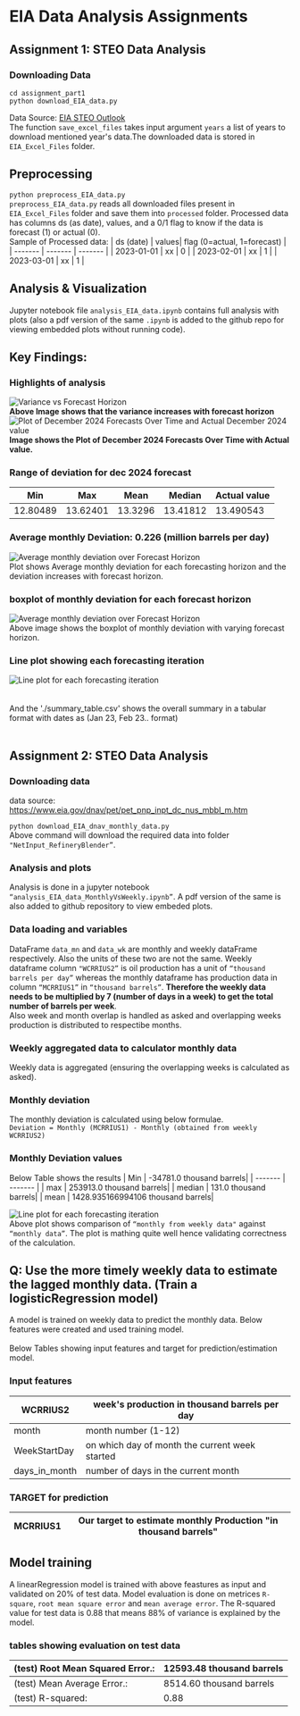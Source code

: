# EIA Data Analysis Assignments

## Assignment 1: STEO Data Analysis

### Downloading Data
```
cd assignment_part1
python download_EIA_data.py
```
Data Source: [EIA STEO Outlook](https://www.eia.gov/outlooks/steo/outlook.php)<br>
The function ```save_excel_files``` takes input argument ```years``` a list of years to download mentioned year's data.The downloaded data is stored in ```EIA_Excel_Files``` folder.

## Preprocessing
```python preprocess_EIA_data.py```<br>
```preprocess_EIA_data.py``` reads all downloaded files present in ```EIA_Excel_Files``` folder and save them into ```processed``` folder. Processed data has columns ds (as date), values, and a 0/1 flag to know if the data is forecast (1) or actual (0).<br>
Sample of Processed data:
| ds (date) | values| flag (0=actual, 1=forecast) |
| ------- | ------- | ------- |
| 2023-01-01 | xx | 0 |
| 2023-02-01 | xx | 1 |
| 2023-03-01 | xx | 1 |

## Analysis & Visualization
Jupyter notebook file 
```analysis_EIA_data.ipynb``` 
contains full analysis with plots (also a pdf version of the same ```.ipynb``` is added to the github repo for viewing embedded plots without running code).

## Key Findings:

### Highlights of analysis
![Variance vs Forecast Horizon](assignment_part1/plots/variance_forecast_horison.png) <br>
**Above Image shows that the variance increases with forecast horizon**
<br>
![Plot of December 2024 Forecasts Over Time and Actual December 2024 value](assignment_part1/plots/December_2024_forecast_overtime_with_actual.png) <br>
**Image shows the Plot of December 2024 Forecasts Over Time with Actual value.**

### Range of deviation for dec 2024 forecast
| Min | Max| Mean | Median | Actual value |
| ------- | ------- | ------- |------- |------- |
| 12.80489 | 13.62401| 13.3296 | 13.41812 | 13.490543 |

### Average monthly Deviation: 0.226 (million barrels per day)
![Average monthly deviation over Forecast Horizon](assignment_part1/plots/average_monthly_deviation_for_each_forecast_horizon.png) <br>
Plot shows Average monthly deviation for each forecasting horizon and the deviation increases with forecast horizon.

### boxplot of monthly deviation for each forecast horizon
![Average monthly deviation over Forecast Horizon](assignment_part1/plots/boxplot_monthly_deviation_forecast_horizon.png) <br>
Above image shows the boxplot of monthly deviation with varying forecast horizon.

### Line plot showing each forecasting iteration
![Line plot for each forecasting iteration](assignment_part1/plots/line_plot_of_each_forecasting_iteration.png) <br>
<br><br>
And the './summary_table.csv' shows the overall summary in a tabular format with dates as (Jan 23, Feb 23.. format) 
<br><br>
## Assignment 2: STEO Data Analysis
### Downloading data 
data source: https://www.eia.gov/dnav/pet/pet_pnp_inpt_dc_nus_mbbl_m.htm

```python download_EIA_dnav_monthly_data.py ```<br>
Above command will download the required data into folder ```"NetInput_RefineryBlender”```.<br>

### Analysis and plots
Analysis is done in a jupyter notebook ```“analysis_EIA_data_MonthlyVsWeekly.ipynb”```. A pdf version of the same is also added to github repository to view embeded plots.<br>
### Data loading and variables
DataFrame ```data_mn``` and ```data_wk``` are monthly and weekly dataFrame respectively. Also the units of these two are not the same. Weekly dataframe column ```"WCRRIUS2”``` is oil production has a unit of ```“thousand barrels per day”``` whereas the monthly dataframe has production data in column ```“MCRRIUS1”``` in ```“thousand barrels”```. **Therefore the weekly data needs to be multiplied by 7 (number of days in a week) to get the total number of barrels per week**. <br>
Also week and month overlap is handled as asked and overlapping weeks production is distributed to respectibe months.

### Weekly aggregated data to calculator monthly data
Weekly data is aggregated (ensuring the overlapping weeks is calculated as asked).

### Monthly deviation 
The monthly deviation is calculated using below formulae.<br>
```Deviation = Monthly (MCRRIUS1) - Monthly (obtained from weekly WCRRIUS2)```

### Monthly Deviation values
Below Table shows the results
| Min | -34781.0 thousand barrels|
| ------- | ------- |
| max | 253913.0 thousand barrels|
| median | 131.0 thousand barrels|
| mean | 1428.935166994106 thousand barrels|

![Line plot for each forecasting iteration](assignment_part1/plots/comaprision_of_aggrWeekly_against_monthly.png) <br>
Above plot shows comparison of ```“monthly from weekly data"``` against ```“monthly data”```. The plot is mathing quite well hence validating correctness of the calculation.

## Q: Use the more timely weekly data to estimate the lagged monthly data. (Train a logisticRegression model)
A model is trained on weekly data to predict the monthly data. Below features were created and used training model.<br><br>
Below Tables showing input features and target for prediction/estimation model.
### Input features 
| WCRRIUS2 | week's production in thousand barrels per day |
| ------- | ------- |
| month | month number (1-12) |
| WeekStartDay | on which day of month the current week started |
| days_in_month | number of days in the current month |

### TARGET for prediction
| MCRRIUS1 | Our target to estimate monthly Production "in thousand barrels" |
| ------- | ------- |

## Model training
A linearRegression model is trained with above feastures as input and validated on 20% of test data. Model evaluation is done on metrices ```R-square```, ```root mean square error``` and ```mean average error```. The R-squared value for test data is 0.88 that means 88% of variance is explained by the model.

### tables showing evaluation on test data

|(test) Root Mean Squared Error.:    | 12593.48 thousand barrels |
| ------- | ------- |
|(test) Mean Average Error.:         | 8514.60 thousand barrels |
|(test) R-squared:                   | 0.88 |























